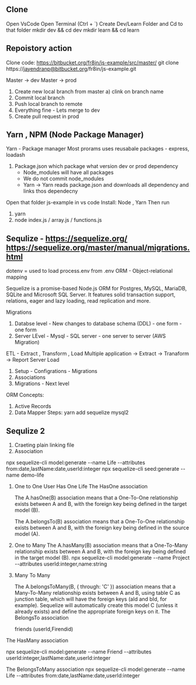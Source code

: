 ## Clone
Open VsCode
Open Terminal (Ctrl + `)
Create Dev/Learn Folder and Cd to that folder
    mkdir dev && cd dev 
    mkdir learn && cd learn


## Repoistory action
Clone code: https://bitbucket.org/fr8in/js-example/src/master/
git clone https://jayendranp@bitbucket.org/fr8in/js-example.git

Master -> dev
Master -> prod

1) Create new local branch from master
    a) clink on branch name
2) Commit local branch
3) Push local branch to remote
4) Everything fine - Lets merge to dev
5) Create pull request in prod


## Yarn , NPM (Node Package Manager)
Yarn - Package manager
Most prorams uses reusabale packages - express, loadash

1) Package.json 
    which package what version dev or prod dependency
    - Node_modules will have all packages
    - We do not commit node_modules
    - Yarn -> Yarn reads package.json and downloads all dependency and links thos dependecny

Open that folder js-example in vs code
Install: Node , Yarn
Then run
1) yarn
2) node index.js / array.js / functions.js

## Sequlize - https://sequelize.org/ https://sequelize.org/master/manual/migrations.html

dotenv = used to load process.env from .env
ORM - Object-relational mapping

Sequelize is a promise-based Node.js ORM for Postgres, MySQL, MariaDB, SQLite and Microsoft SQL Server. It features solid transaction support, relations, eager and lazy loading, read replication and more.

Migrations
1) Databse level - New changes to database schema (DDL) - one form - one form
2) Server LEvel - Mysql - SQL server - one server to server (AWS Migration)

ETL - Extract , Transform , Load
Multiple application -> Extract -> Tranaform -> Report Server Load

1) Setup - Configrations - Migrations
2) Associations 
3) Migrations - Next level


ORM Concepts:

1) Active Records
2) Data Mapper
Steps:
yarn add sequelize mysql2


## Sequlize 2
1) Craeting plain linking file
2) Association

npx sequelize-cli model:generate --name Life --attributes from:date,lastName:date,userId:integer
npx sequelize-cli seed:generate --name demo-life

1)  One to One
    User Has One Life
    The HasOne association

    The A.hasOne(B) association means that a One-To-One relationship exists between A and B, with the foreign key being defined in the target model (B).

    The A.belongsTo(B) association means that a One-To-One relationship exists between A and B, with the foreign key being defined in the source model (A).

2) One to Many
    The A.hasMany(B) association means that a One-To-Many relationship exists between A and B, with the foreign key being defined in the target model (B).
    npx sequelize-cli model:generate --name Project --attributes userId:integer,name:string

3) Many To Many

    The A.belongsToMany(B, { through: 'C' }) association means that a Many-To-Many relationship exists between A and B, using table C as junction table, which will have the foreign keys (aId and bId, for example). Sequelize will automatically create this model C (unless it already exists) and define the appropriate foreign keys on it.
    The BelongsTo association

    friends (userId,Firendid)

The HasMany association

npx sequelize-cli model:generate --name Friend --attributes userId:integer,lastName:date,userId:integer

The BelongsToMany association
npx sequelize-cli model:generate --name Life --attributes from:date,lastName:date,userId:integer